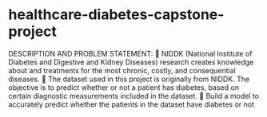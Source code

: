 # healthcare-diabetes-capstone-project
DESCRIPTION AND PROBLEM STATEMENT:   NIDDK (National Institute of Diabetes and Digestive and Kidney Diseases) research  creates knowledge about and treatments for the most chronic, costly, and consequential  diseases.   The dataset used in this project is originally from NIDDK. The objective is to predict  whether or not a patient has diabetes, based on certain diagnostic measurements  included in the dataset.   Build a model to accurately predict whether the patients in the dataset have diabetes or  not
